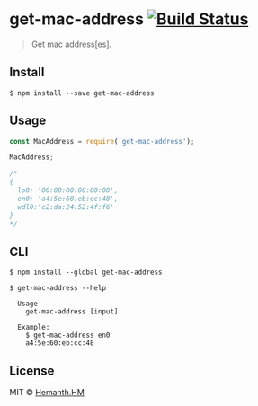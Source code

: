 # get-mac-address [![Build Status](https://travis-ci.org/hemanth/get-mac-address.svg?branch=master)](https://travis-ci.org/hemanth/get-mac-address)

> Get mac address[es].


## Install

```
$ npm install --save get-mac-address
```


## Usage

```js
const MacAddress = require('get-mac-address');

MacAddress;

/*
{ 
  lo0: '00:00:00:00:00:00',
  en0: 'a4:5e:60:eb:cc:48',
  wdl0:'c2:da:24:52:4f:f6' 
}
*/
```

## CLI

```
$ npm install --global get-mac-address
```

```
$ get-mac-address --help

  Usage
    get-mac-address [input]

  Example:
    $ get-mac-address en0
    a4:5e:60:eb:cc:48
```


## License

MIT © [Hemanth.HM](https://h3manth.com)
